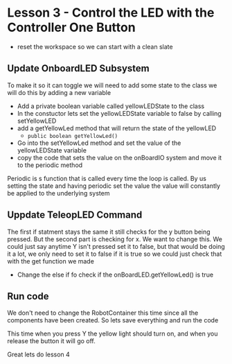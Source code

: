 # Lesson 3 - Control the LED with the Controller One Button
* reset the workspace so we can start with a clean slate

## Update OnboardLED Subsystem
To make it so it can toggle we will need to add some state to the class we will do this by adding a new variable
* Add a private boolean variable called yellowLEDState to the class
* In the constuctor lets set the yellowLEDState variable to false by calling setYellowLED
* add a getYellowLed method that will return the state of the yellowLED
    * `public boolean getYellowLed()`
* Go into the setYellowLed method and set the value of the yellowLEDState variable
* copy the code that sets the value on the onBoardIO system and move it to the periodic method

Periodic is s function that is called every time the loop is called. By us setting the state and having periodic set the value the value will constantly be applied to the underlying system

## Uppdate TeleopLED Command
The first if statment stays the same it still checks for the y button being pressed. But the second part is checking for x. We want to change this. We could just say anytime Y isn't pressed set it to false, but that would be doing it a lot, we only need to set it to false if it is true so we could just check that with the get function we made
* Change the else if fo check if the onBoardLED.getYellowLed() is true

## Run code 
We don't need to change the RobotContainer this time since all the components have been created. So lets save everything and run the code

This time when you press Y the yellow light should turn on, and when you release the button it will go off.

Great lets do lesson 4